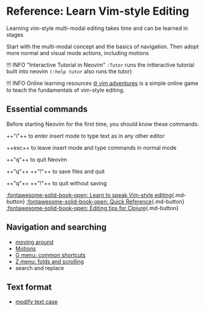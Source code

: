 # Reference: Learn Vim-style Editing

Learning vim-style multi-modal editing takes time and can be learned in stages

Start with the multi-modal concept and the basics of navigation.  Then adopt more normal and visual mode actions, including motions


!!! INFO "Interactive Tutorial in Neovim"
    `:Tutor` runs the intteractive tutorial built into neovim `(:help tutor` also runs the tutor)

!!! INFO Online learning resources
    [:globe_with_meridians: vim adventures](https://vim-adventures.com/) is a simple online game to teach the fundamentals of vim-style editing.


## Essential commands

Before starting Neovim for the first time, you should know these commands:

++"i"++ to enter insert mode to type text as in any other editor

++esc++ to leave insert mode and type commands in normal mode

++"q"++ to quit Neovim

++"q"++ ++"!"++ to save files and quit

++"q"++ ++"!"++ to quit without saving

[:fontawesome-solid-book-open: Learn to speak Vim-style editing](speaking-vim.md){.md-button}
[:fontawesome-solid-book-open: Quick Reference](neovim-quick-reference.md){.md-button}
[:fontawesome-solid-book-open: Editing tips for Clojure](tips-for-clojure.md){.md-button}


## Navigation and searching

- [moving around](moving-arround.md)
- [Motions](speaking-vim/#motions)
- [G menu: common shortcuts](g-menu.md)
- [Z menu: folds and scrolling](z-menu.md)
- search and replace


## Text format

- [modify text case](case.md)
